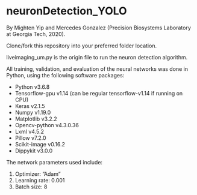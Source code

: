 # neuronDetection_YOLO
By Mighten Yip and Mercedes Gonzalez (Precision Biosystems Laboratory at Georgia Tech, 2020).

Clone/fork this repository into your preferred folder location. 

liveimaging_um.py is the origin file to run the neuron detection algorithm.

All training, validation, and evaluation of the neural networks was done in Python, using the following software packages:
* Python v3.6.8
* Tensorflow-gpu v1.14 (can be regular tensorflow-v1.14 if running on CPU)
* Keras v2.1.5
* Numpy v1.19.0
* Matplotlib v3.2.2
* Opencv-python v4.3.0.36
* Lxml v4.5.2
* Pillow v7.2.0
* Scikit-image v0.16.2
* Dippykit v3.0.0

The network parameters used include:
1)  Optimizer: ”Adam”
2)  Learning rate: 0.001
3)  Batch size: 8
